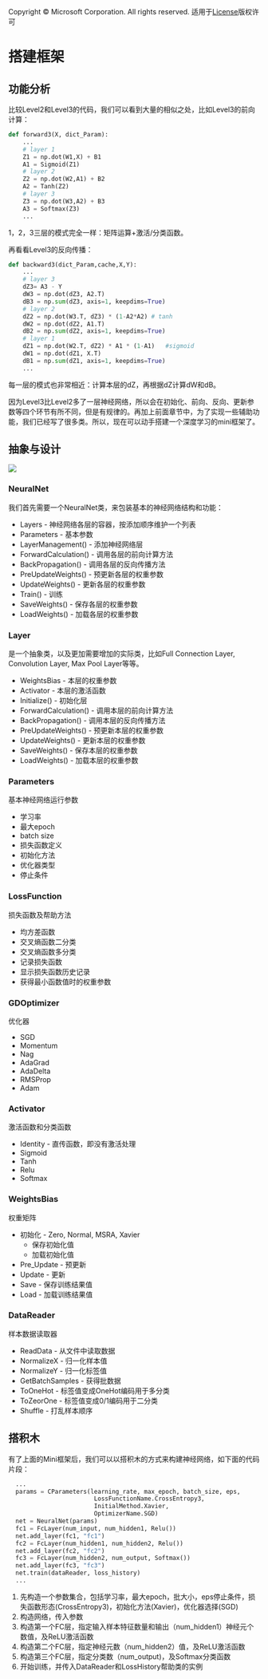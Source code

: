 Copyright © Microsoft Corporation. All rights reserved.
  适用于[License](https://github.com/Microsoft/ai-edu/blob/master/LICENSE.md)版权许可

# 搭建框架

## 功能分析
比较Level2和Level3的代码，我们可以看到大量的相似之处，比如Level3的前向计算：

```Python
def forward3(X, dict_Param):
    ...
    # layer 1
    Z1 = np.dot(W1,X) + B1
    A1 = Sigmoid(Z1)
    # layer 2
    Z2 = np.dot(W2,A1) + B2
    A2 = Tanh(Z2)
    # layer 3
    Z3 = np.dot(W3,A2) + B3
    A3 = Softmax(Z3)
    ...    
```

1，2，3三层的模式完全一样：矩阵运算+激活/分类函数。

再看看Level3的反向传播：

```Python
def backward3(dict_Param,cache,X,Y):
    ...
    # layer 3
    dZ3= A3 - Y
    dW3 = np.dot(dZ3, A2.T)
    dB3 = np.sum(dZ3, axis=1, keepdims=True)
    # layer 2
    dZ2 = np.dot(W3.T, dZ3) * (1-A2*A2) # tanh
    dW2 = np.dot(dZ2, A1.T)
    dB2 = np.sum(dZ2, axis=1, keepdims=True)
    # layer 1
    dZ1 = np.dot(W2.T, dZ2) * A1 * (1-A1)   #sigmoid
    dW1 = np.dot(dZ1, X.T)
    dB1 = np.sum(dZ1, axis=1, keepdims=True)
    ...
```
每一层的模式也非常相近：计算本层的dZ，再根据dZ计算dW和dB。

因为Level3比Level2多了一层神经网络，所以会在初始化、前向、反向、更新参数等四个环节有所不同，但是有规律的。再加上前面章节中，为了实现一些辅助功能，我们已经写了很多类。所以，现在可以动手搭建一个深度学习的mini框架了。

## 抽象与设计

<img src='./Images/10/class.png'/>

### NeuralNet

我们首先需要一个NeuralNet类，来包装基本的神经网络结构和功能：

- Layers - 神经网络各层的容器，按添加顺序维护一个列表
- Parameters - 基本参数  
- LayerManagement() - 添加神经网络层
- ForwardCalculation() - 调用各层的前向计算方法
- BackPropagation() - 调用各层的反向传播方法
- PreUpdateWeights() - 预更新各层的权重参数
- UpdateWeights() - 更新各层的权重参数
- Train() - 训练
- SaveWeights() - 保存各层的权重参数
- LoadWeights() - 加载各层的权重参数

### Layer

是一个抽象类，以及更加需要增加的实际类，比如Full Connection Layer, Convolution Layer, Max Pool Layer等等。

 - WeightsBias - 本层的权重参数
 - Activator - 本层的激活函数
 - Initialize() - 初始化层
 - ForwardCalculation() - 调用本层的前向计算方法
 - BackPropagation() - 调用本层的反向传播方法
 - PreUpdateWeights() - 预更新本层的权重参数
 - UpdateWeights() - 更新本层的权重参数
 - SaveWeights() - 保存本层的权重参数
 - LoadWeights() - 加载本层的权重参数
 
 ### Parameters

 基本神经网络运行参数

 - 学习率
 - 最大epoch
 - batch size
 - 损失函数定义
 - 初始化方法
 - 优化器类型
 - 停止条件

### LossFunction

损失函数及帮助方法

- 均方差函数
- 交叉熵函数二分类
- 交叉熵函数多分类
- 记录损失函数
- 显示损失函数历史记录
- 获得最小函数值时的权重参数

### GDOptimizer

优化器

- SGD
- Momentum
- Nag
- AdaGrad
- AdaDelta
- RMSProp
- Adam

### Activator

激活函数和分类函数

- Identity - 直传函数，即没有激活处理
- Sigmoid
- Tanh
- Relu
- Softmax

### WeightsBias

权重矩阵

- 初始化 - Zero, Normal, MSRA, Xavier
  - 保存初始化值
  - 加载初始化值
- Pre_Update - 预更新
- Update - 更新
- Save - 保存训练结果值
- Load - 加载训练结果值

### DataReader

样本数据读取器

- ReadData - 从文件中读取数据
- NormalizeX - 归一化样本值
- NormalizeY - 归一化标签值
- GetBatchSamples - 获得批数据
- ToOneHot - 标签值变成OneHot编码用于多分类
- ToZeorOne - 标签值变成0/1编码用于二分类
- Shuffle - 打乱样本顺序

## 搭积木

有了上面的Mini框架后，我们可以以搭积木的方式来构建神经网络，如下面的代码片段：

```Python
  ...
  params = CParameters(learning_rate, max_epoch, batch_size, eps,
                        LossFunctionName.CrossEntropy3, 
                        InitialMethod.Xavier, 
                        OptimizerName.SGD)
  net = NeuralNet(params)
  fc1 = FcLayer(num_input, num_hidden1, Relu())
  net.add_layer(fc1, "fc1")
  fc2 = FcLayer(num_hidden1, num_hidden2, Relu())
  net.add_layer(fc2, "fc2")
  fc3 = FcLayer(num_hidden2, num_output, Softmax())
  net.add_layer(fc3, "fc3")
  net.train(dataReader, loss_history)
  ...
```

1. 先构造一个参数集合，包括学习率，最大epoch，批大小，eps停止条件，损失函数形态(CrossEntropy3)，初始化方法(Xavier)，优化器选择(SGD)
2. 构造网络，传入参数
3. 构造第一个FC层，指定输入样本特征数量和输出（num_hidden1）神经元个数值，及ReLU激活函数
4. 构造第二个FC层，指定神经元数（num_hidden2）值，及ReLU激活函数
5. 构造第三个FC层，指定分类数（num_output)，及Softmax分类函数
6. 开始训练，并传入DataReader和LossHistory帮助类的实例

